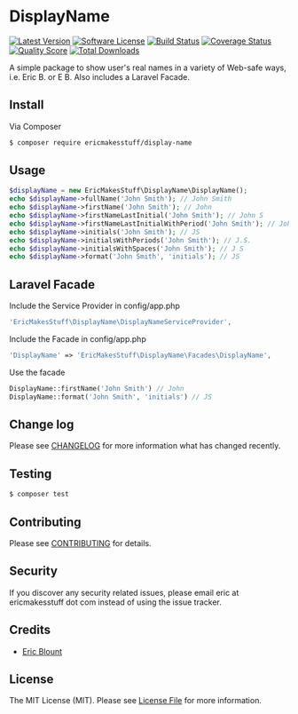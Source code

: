 # DisplayName

[![Latest Version](https://img.shields.io/github/release/ericmakesstuff/display-name.svg?style=flat-square)](https://github.com/ericmakesstuff/display-name/releases)
[![Software License](https://img.shields.io/badge/license-MIT-brightgreen.svg?style=flat-square)](LICENSE.md)
[![Build Status](https://img.shields.io/travis/ericmakesstuff/display-name/master.svg?style=flat-square)](https://travis-ci.org/ericmakesstuff/display-name)
[![Coverage Status](https://img.shields.io/scrutinizer/coverage/g/ericmakesstuff/display-name.svg?style=flat-square)](https://scrutinizer-ci.com/g/ericmakesstuff/display-name/code-structure)
[![Quality Score](https://img.shields.io/scrutinizer/g/ericmakesstuff/display-name.svg?style=flat-square)](https://scrutinizer-ci.com/g/ericmakesstuff/display-name)
[![Total Downloads](https://img.shields.io/packagist/dt/ericmakesstuff/display-name.svg?style=flat-square)](https://packagist.org/packages/ericmakesstuff/display-name)

A simple package to show user's real names in a variety of Web-safe ways, i.e. Eric B. or E B. Also includes a Laravel Facade.

## Install

Via Composer

``` bash
$ composer require ericmakesstuff/display-name
```

## Usage

``` php
$displayName = new EricMakesStuff\DisplayName\DisplayName();
echo $displayName->fullName('John Smith'); // John Smith
echo $displayName->firstName('John Smith'); // John
echo $displayName->firstNameLastInitial('John Smith'); // John S
echo $displayName->firstNameLastInitialWithPeriod('John Smith'); // John S.
echo $displayName->initials('John Smith'); // JS
echo $displayName->initialsWithPeriods('John Smith'); // J.S.
echo $displayName->initialsWithSpaces('John Smith'); // J S
echo $displayName->format('John Smith', 'initials'); // JS
```

## Laravel Facade

Include the Service Provider in config/app.php

```php
'EricMakesStuff\DisplayName\DisplayNameServiceProvider',
```

Include the Facade in config/app.php
```php
'DisplayName' => 'EricMakesStuff\DisplayName\Facades\DisplayName',
```

Use the facade
```php
DisplayName::firstName('John Smith') // John
DisplayName::format('John Smith', 'initials') // JS
```

## Change log

Please see [CHANGELOG](CHANGELOG.md) for more information what has changed recently.

## Testing

``` bash
$ composer test
```

## Contributing

Please see [CONTRIBUTING](CONTRIBUTING.md) for details.

## Security

If you discover any security related issues, please email eric at ericmakesstuff dot com instead of using the issue tracker.

## Credits

- [Eric Blount](https://github.com/eblount)

## License

The MIT License (MIT). Please see [License File](LICENSE.md) for more information.

